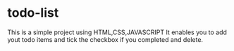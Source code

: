# todo-list
This is a simple project using HTML,CSS,JAVASCRIPT
It enables you to add yout todo items and tick the checkbox if you completed and delete.
